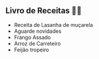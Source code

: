 ## Livro de Receitas :man_cook:

- Receita de Lasanha de muçarela
- Aguarde novidades
- Frango Assado
- Arroz de Carreteiro
- Feijão tropeiro

